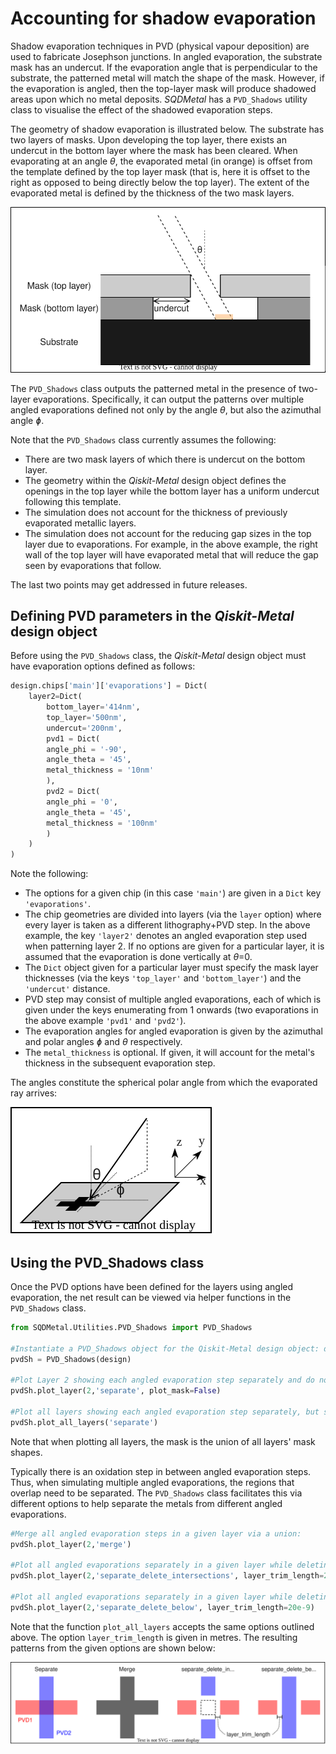 # Accounting for shadow evaporation

Shadow evaporation techniques in PVD (physical vapour deposition) are used to fabricate Josephson junctions. In angled evaporation, the substrate mask has an undercut. If the evaporation angle that is perpendicular to the substrate, the patterned metal will match the shape of the mask. However, if the evaporation is angled, then the top-layer mask will produce shadowed areas upon which no metal deposits. *SQDMetal* has a `PVD_Shadows` utility class to visualise the effect of the shadowed evaporation steps.

The geometry of shadow evaporation is illustrated below. The substrate has two layers of masks. Upon developing the top layer, there exists an undercut in the bottom layer where the mask has been cleared. When evaporating at an angle *θ*, the evaporated metal (in orange) is offset from the template defined by the top layer mask (that is, here it is offset to the right as opposed to being directly below the top layer). The extent of the evaporated metal is defined by the thickness of the two mask layers.

![My Diagram](PVD_idea.drawio.svg)

The `PVD_Shadows` class outputs the patterned metal in the presence of two-layer evaporations. Specifically, it can output the patterns over multiple angled evaporations defined not only by the angle *θ*, but also the azimuthal angle *ɸ*.

Note that the `PVD_Shadows` class currently assumes the following:

- There are two mask layers of which there is undercut on the bottom layer.
- The geometry within the *Qiskit-Metal* design object defines the openings in the top layer while the bottom layer has a uniform undercut following this template.
- The simulation does not account for the thickness of previously evaporated metallic layers.
- The simulation does not account for the reducing gap sizes in the top layer due to evaporations. For example, in the above example, the right wall of the top layer will have evaporated metal that will reduce the gap seen by evaporations that follow.

The last two points may get addressed in future releases.


## Defining PVD parameters in the *Qiskit-Metal* design object

Before using the `PVD_Shadows` class, the *Qiskit-Metal* design object must have evaporation options defined as follows:

```python
design.chips['main']['evaporations'] = Dict(
    layer2=Dict(
        bottom_layer='414nm',
        top_layer='500nm',
        undercut='200nm',
        pvd1 = Dict(
        angle_phi = '-90',
        angle_theta = '45',
        metal_thickness = '10nm'
        ),
        pvd2 = Dict(
        angle_phi = '0',
        angle_theta = '45',
        metal_thickness = '100nm'
        )
    )
)
```

Note the following:

- The options for a given chip (in this case `'main'`) are given in a `Dict` key `'evaporations'`.
- The chip geometries are divided into layers (via the `layer` option) where every layer is taken as a different lithography+PVD step. In the above example, the key `'layer2'` denotes an angled evaporation step used when patterning layer 2. If no options are given for a particular layer, it is assumed that the evaporation is done vertically at *θ*=0.
- The `Dict` object given for a particular layer must specify the mask layer thicknesses (via the keys `'top_layer'` and `'bottom_layer'`) and the `'undercut'` distance.
- PVD step may consist of multiple angled evaporations, each of which is given under the keys enumerating from 1 onwards (two evaporations in the above example `'pvd1'` and `'pvd2'`).
- The evaporation angles for angled evaporation is given by the azimuthal and polar angles *ɸ* and *θ* respectively.
- The `metal_thickness` is optional. If given, it will account for the metal's thickness in the subsequent evaporation step.

The angles constitute the spherical polar angle from which the evaporated ray arrives:

![My Diagram](PVD_angle.drawio.svg)

## Using the PVD_Shadows class

Once the PVD options have been defined for the layers using angled evaporation, the net result can be viewed via helper functions in the `PVD_Shadows` class.

```python
from SQDMetal.Utilities.PVD_Shadows import PVD_Shadows

#Instantiate a PVD_Shadows object for the Qiskit-Metal design object: design
pvdSh = PVD_Shadows(design)

#Plot Layer 2 showing each angled evaporation step separately and do not plot mask
pvdSh.plot_layer(2,'separate', plot_mask=False)

#Plot all layers showing each angled evaporation step separately, but show the mask
pvdSh.plot_all_layers('separate')
```

Note that when plotting all layers, the mask is the union of all layers' mask shapes.

Typically there is an oxidation step in between angled evaporation steps. Thus, when simulating multiple angled evaporations, the regions that overlap need to be separated. The `PVD_Shadows` class facilitates this via different options to help separate the metals from different angled evaporations.

```python
#Merge all angled evaporation steps in a given layer via a union:
pvdSh.plot_layer(2,'merge')

#Plot all angled evaporations separately in a given layer while deleting all intersections (along with a trimming boundary)
pvdSh.plot_layer(2,'separate_delete_intersections', layer_trim_length=20e-9)

#Plot all angled evaporations separately in a given layer while deleting all intersections in the first angled evaporations (along with a trimming boundary)
pvdSh.plot_layer(2,'separate_delete_below', layer_trim_length=20e-9)
```

Note that the function `plot_all_layers` accepts the same options outlined above. The option `layer_trim_length` is given in metres. The resulting patterns from the given options are shown below:

![My Diagram](PVD_options.drawio.svg)


